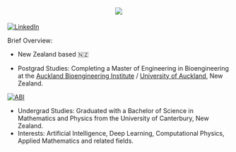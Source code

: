 <h1 align="center">
  <a href="https://git.io/typing-svg">
    <img src="https://readme-typing-svg.herokuapp.com/?lines=Kia+ora/Hello!+👋;This+is+Matthew+French's+GitHub;Research+Engineer+in+Machine+Learning&center=true&size=15">
  </a>
</h1>

<a href="https://nz.linkedin.com/in/matthew-french-573a26160" target="_blank"><img alt="LinkedIn" src="https://img.shields.io/badge/linkedin-%230077B5.svg?&style=for-the-badge&logo=linkedin&logoColor=white" /></a> 

Brief Overview: 
- New Zealand based 🇳🇿

- Postgrad Studies: Completing a Master of Engineering in Bioengineering at the [Auckland Bioengineering Institute](https://www.auckland.ac.nz/en/abi.html) / [University of Auckland](https://www.auckland.ac.nz), New Zealand.

<a href="https://www.auckland.ac.nz/en/abi.html" target="_blank"><img alt="ABI" src="https://cassyni-user-files-prod.s3.amazonaws.com/DDUC2mUxGU6cRkETka76qk" /></a> 

- Undergrad Studies: Graduated with a Bachelor of Science in Mathematics and Physics from the University of Canterbury, New Zealand.  
- Interests: Artificial Intelligence, Deep Learning, Computational Physics, Applied Mathematics and related fields.
